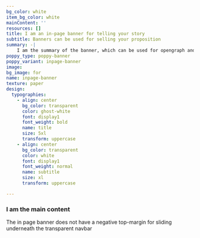 ```yaml
---
bg_color: white
item_bg_color: white
mainContent: ''
resources: []
title: I am an in-page banner for telling your story
subtitle: Banners can be used for selling your proposition
summary: -|
    I am the summary of the banner, which can be used for opengraph and SEO descriptions
poppy_type: poppy-banner
poppy_variant: inpage-banner
image:
bg_image: for
name: inpage-banner
texture: paper
design:
  typographies:
    - align: center
      bg_color: transparent
      color: ghost-white
      font: display1
      font_weight: bold
      name: title
      size: 5xl
      transform: uppercase
    - align: center
      bg_color: transparent
      color: white
      font: display1
      font_weight: normal
      name: subtitle
      size: xl
      transform: uppercase

---
```

### I am the main content

The in page banner does not have a negative top-margin for sliding underneath the transparent navbar
